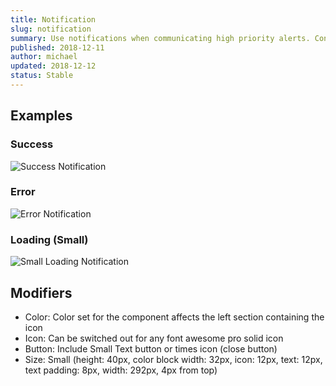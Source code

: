 ```yaml
---
title: Notification
slug: notification
summary: Use notifications when communicating high priority alerts. Content can include saving, loading, confirmation, and error messages. It is important to specify which of these the content of the notification falls under in order to choose the colors and icons
published: 2018-12-11
author: michael
updated: 2018-12-12
status: Stable
---
```


##  Examples

### Success
![Success Notification](/static/notification-success.png)

### Error
![Error Notification](/static/notification-error.png)

### Loading (Small)
![Small Loading Notification](/static/notification-loading-small.png)

## Modifiers
* Color: Color set for the component affects the left section containing the icon
* Icon: Can be switched out for any font awesome pro solid icon
* Button: Include Small Text button or times icon (close button)
* Size: Small (height: 40px, color block width: 32px, icon: 12px, text: 12px, text padding: 8px, width: 292px, 4px from top)